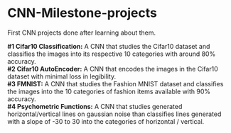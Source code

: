 # CNN-Milestone-projects
First CNN projects done after learning about them.

__#1 Cifar10 Classification:__
A CNN that studies the Cifar10 dataset and classifies the images into its respective 10 categories with around 80% accuracy. <br>
__#2 Cifar10 AutoEncoder:__ 
A CNN that encodes the images in the Cifar10 dataset with minimal loss in legibility. <br>
__#3 FMNIST:__ 
A CNN that studies the Fashion MNIST dataset and classifies the images into the 10 categories of fashion items available with 90% accuracy. <br>
__#4 Psychometric Functions:__
A CNN that studies generated horizontal/vertical lines on gaussian noise than classifies lines generated with a slope of -30 to 30 into the categories of horizontal / vertical.

